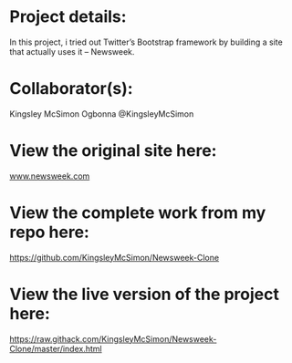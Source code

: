 # Project details:

In this project, i tried out Twitter’s Bootstrap framework by building a site that actually uses it – Newsweek.

# Collaborator(s):

Kingsley McSimon Ogbonna
@KingsleyMcSimon

# View the original site here:

www.newsweek.com

# View the complete work from my repo here:

https://github.com/KingsleyMcSimon/Newsweek-Clone

# View the live version of the project here:

https://raw.githack.com/KingsleyMcSimon/Newsweek-Clone/master/index.html


